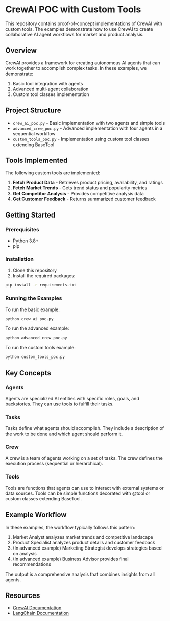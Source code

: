 # CrewAI POC with Custom Tools

This repository contains proof-of-concept implementations of CrewAI with custom tools. The examples demonstrate how to use CrewAI to create collaborative AI agent workflows for market and product analysis.

## Overview

CrewAI provides a framework for creating autonomous AI agents that can work together to accomplish complex tasks. In these examples, we demonstrate:

1. Basic tool integration with agents
2. Advanced multi-agent collaboration
3. Custom tool classes implementation

## Project Structure

- `crew_ai_poc.py` - Basic implementation with two agents and simple tools
- `advanced_crew_poc.py` - Advanced implementation with four agents in a sequential workflow
- `custom_tools_poc.py` - Implementation using custom tool classes extending BaseTool

## Tools Implemented

The following custom tools are implemented:

1. **Fetch Product Data** - Retrieves product pricing, availability, and ratings
2. **Fetch Market Trends** - Gets trend status and popularity metrics
3. **Get Competitor Analysis** - Provides competitive analysis data
4. **Get Customer Feedback** - Returns summarized customer feedback

## Getting Started

### Prerequisites

- Python 3.8+
- pip

### Installation

1. Clone this repository
2. Install the required packages:

```bash
pip install -r requirements.txt
```

### Running the Examples

To run the basic example:

```bash
python crew_ai_poc.py
```

To run the advanced example:

```bash
python advanced_crew_poc.py
```

To run the custom tools example:

```bash
python custom_tools_poc.py
```

## Key Concepts

### Agents

Agents are specialized AI entities with specific roles, goals, and backstories. They can use tools to fulfill their tasks.

### Tasks

Tasks define what agents should accomplish. They include a description of the work to be done and which agent should perform it.

### Crew

A crew is a team of agents working on a set of tasks. The crew defines the execution process (sequential or hierarchical).

### Tools

Tools are functions that agents can use to interact with external systems or data sources. Tools can be simple functions decorated with @tool or custom classes extending BaseTool.

## Example Workflow

In these examples, the workflow typically follows this pattern:

1. Market Analyst analyzes market trends and competitive landscape
2. Product Specialist analyzes product details and customer feedback
3. (In advanced example) Marketing Strategist develops strategies based on analysis
4. (In advanced example) Business Advisor provides final recommendations

The output is a comprehensive analysis that combines insights from all agents.

## Resources

- [CrewAI Documentation](https://docs.crewai.com/)
- [LangChain Documentation](https://python.langchain.com/docs/get_started/introduction.html) 